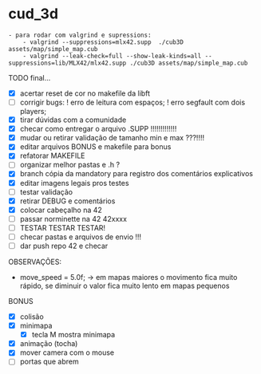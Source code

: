# cud_3d

    - para rodar com valgrind e supressions:
        - valgrind --suppressions=mlx42.supp  ./cub3D assets/map/simple_map.cub
        - valgrind --leak-check=full --show-leak-kinds=all --suppressions=lib/MLX42/mlx42.supp ./cub3D assets/map/simple_map.cub

TODO final...

- [x] acertar reset de cor no makefile da libft
- [ ] corrigir bugs:
            ! erro de leitura com espaços;
            ! erro segfault com dois players;
- [x] tirar dúvidas com a comunidade
- [x] checar como entregar o arquivo .SUPP   !!!!!!!!!!!!!
- [x] mudar ou retirar validação de tamanho min e max ???!!!!
- [x] editar arquivos BONUS e makefile para bonus
- [x] refatorar MAKEFILE
- [ ] organizar melhor pastas e .h ?
- [x] branch cópia da mandatory para registro dos comentários explicativos
- [x] editar imagens legais pros testes
- [ ] testar validação
- [x] retirar DEBUG e comentários
- [x] colocar cabeçalho na 42
- [ ] passar norminette na 42 42xxxx
- [ ] TESTAR TESTAR TESTAR!
- [ ] checar pastas e arquivos de envio !!!
- [ ] dar push repo 42 e checar

OBSERVAÇÕES:
 - move_speed = 5.0f; -> em mapas maiores o movimento fica muito rápido, se diminuir o valor fica muito lento em mapas pequenos

 BONUS
 - [x] colisão
 - [x] minimapa
    - [x] tecla M mostra minimapa
 - [x] animação (tocha)
 - [x] mover camera com o mouse
 - [ ] portas que abrem
